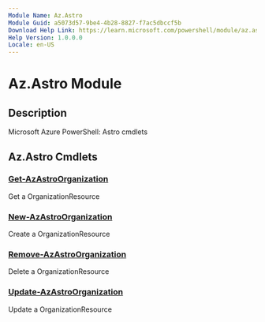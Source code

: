 ```yaml
---
Module Name: Az.Astro
Module Guid: a5073d57-9be4-4b28-8827-f7ac5dbccf5b
Download Help Link: https://learn.microsoft.com/powershell/module/az.astro
Help Version: 1.0.0.0
Locale: en-US
---
```


# Az.Astro Module
## Description
Microsoft Azure PowerShell: Astro cmdlets

## Az.Astro Cmdlets
### [Get-AzAstroOrganization](Get-AzAstroOrganization.md)
Get a OrganizationResource

### [New-AzAstroOrganization](New-AzAstroOrganization.md)
Create a OrganizationResource

### [Remove-AzAstroOrganization](Remove-AzAstroOrganization.md)
Delete a OrganizationResource

### [Update-AzAstroOrganization](Update-AzAstroOrganization.md)
Update a OrganizationResource

